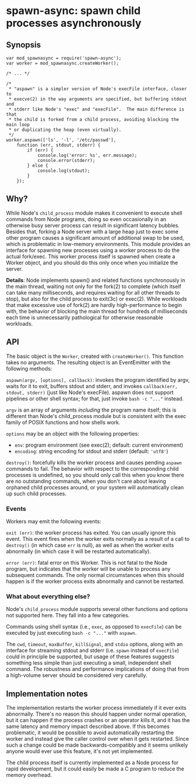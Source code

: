 # spawn-async: spawn child processes asynchronously

## Synopsis

    var mod_spawnasync = require('spawn-async');
    var worker = mod_spawnasync.createWorker();

    /* ... */

    /*
     * "aspawn" is a simpler version of Node's execFile interface, closer to
     * execve(2) in the way arguments are specified, but buffering stdout and
     * stderr like Node's "exec" and "execFile".  The main difference is that
     * the child is forked from a child process, avoiding blocking the main loop
     * or duplicating the heap (even virtually).
     */
    worker.aspawn(['ls', '-l', '/etc/passwd'],
        function (err, stdout, stderr) {
            if (err) {
                console.log('error: %s', err.message);
                console.error(stderr);
            } else {
                console.log(stdout);
            }
        });


## Why?

While Node's `child_process` module makes it convenient to execute shell
commands from Node programs, doing so even occasionally in an otherwise busy
server process can result in significant latency bubbles.  Besides that, forking
a Node server with a large heap just to exec some other program causes a
significant amount of additional swap to be used, which is problematic in
low-memory environments.  This module provides an interface for spawning new
processes using a worker process to do the actual fork/exec.  This worker
process itself is spawned when create a Worker object, and you should do this
only once when you initialize the server.

**Details**: Node implements spawn() and related functions synchronously in the
main thread, waiting not only for the fork(2) to complete (which itself can take
many milliseconds, and requires waiting for all other threads to stop), but also
for the child process to exit(3c) or exec(2).  While workloads that make
excessive use of fork(2) are hardly high-performance to begin with, the behavior
of blocking the main thread for hundreds of milliseconds each time is
unnecessarily pathological for otherwise reasonable workloads.


## API

The basic object is the `Worker`, created with `createWorker()`.  This function
takes no arguments.  The resulting object is an EventEmitter with the following
methods:

`aspawn(argv, [options], callback)`: invokes the program identified by argv,
waits for it to exit, buffers stdout and stderr, and invokes `callback(err,
stdout, stderr)` (just like Node's execFile).  aspawn does not support pipelines
or other shell syntax; for that, just invoke `bash -c "..."` instead.

`argv` is an array of arguments *including* the program name itself; this is
different than Node's child\_process module but is consistent with the exec
family of POSIX functions and how shells work.

`options` may be an object with the following properties:

* `env`: program environment (see exec(2); default: current environment)
* `encoding`: string encoding for stdout and stderr (default: `'utf8'`)

`destroy()`: forcefully kills the worker process and causes pending `aspawn`
commands to fail.  The behavior with respect to the corresponding child
processes is undefined, so you should only call this when you know there are no
outstanding commands, when you don't care about leaving orphaned child processes
around, or your system will automatically clean up such child processes.

### Events

Workers may emit the following events:

`exit (err)`: the worker process has exited.  You can usually ignore this event.
This event fires when the worker exits normally as a result of a call to
`destroy()` (in which case `err` is null), as well as when the worker exits
abnormally (in which case it will be restarted automatically).

`error (err)`: fatal error on this Worker.  This is not fatal to the Node
program, but indicates that the worker will be unable to process any subsequent
commands.  The only normal circumstances when this should happen is if the
worker process exits abnormally and cannot be restarted.


### What about everything else?

Node's `child_process` module supports several other functions and options not
supported here.  They fall into a few categories.

Commands using shell syntax (i.e., `exec`, as opposed to `execFile`) can be
executed by just executing `bash -c "..."` with `aspawn`.

The `cwd`, `timeout`, `maxBuffer`, `killSignal`, and `stdio` options, along with
an interface for streaming stdout and stderr (i.e. `spawn` instead of
`execFile`) could in principle be supported, but usage of these features
suggests something less simple than just executing a small, independent shell
command.  The robustness and performance implications of doing that from a
high-volume server should be considered very carefully.


## Implementation notes

The implementation restarts the worker process immediately if it ever exits
abnormally.  There's no reason this should happen under normal operation, but
it can happen if the process crashes or an operator kills it, and it has the
same latency and memory impact described above.  If this becomes problematic, it
would be possible to avoid automatically restarting the worker and instead give
the caller control over when it gets restarted.  Since such a change could be
made backwards-compatibly and it seems unlikely anyone would ever use this
feature, it's not yet implemented.

The child process itself is currently implemented as a Node process for rapid
development, but it could easily be made a C program to reduce the memory
overhead.
